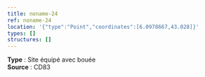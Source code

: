 ```yaml
---
title: noname-24
ref: noname-24
location: '{"type":"Point","coordinates":[6.0978667,43.028]}'
types: []
structures: []
---
```


**Type** : Site équipé avec bouée  
**Source** : CD83  

